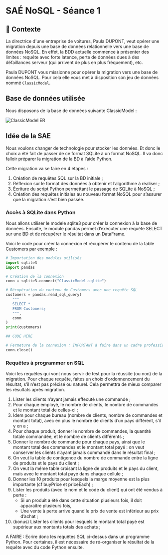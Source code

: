 # SAÉ NoSQL - Séance 1

## :car: Contexte

La directrice d'une entreprise de voitures, Paula DUPONT, veut opérer une migration depuis une base de données relationnelle vers une base de données NoSQL. En effet, la BDD actuelle commence à présenter des limites : requête avec forte latence, perte de données dues à des défaillances serveur (qui arrivent de plus en plus fréquement), etc.

Paula DUPONT vous missionne pour opérer la migration vers une base de données NoSQL. Pour cela elle vous met à disposition son jeu de données nommé `ClassicModel`.

## Base de données utilisée

Nous disposons de la base de données suivante ClassicModel :

![ClassicModel ER](https://github.com/alannadevgen/resources-nosql/blob/main/SAE/img/ClassicModel-ER.png)


## Idée de la SAE

Nous voulons changer de technologie pour stocker les données. Et donc le choix a été fait de passer de ce format SQLite à un format NoSQL. Il va donc falloir préparer la migration de la BD à l’aide Python.

Cette migration va se faire en 4 étapes :

1. Création de requêtes SQL sur la BD initiale ;
2. Réflexion sur le format des données à obtenir et l’algorithme à réaliser ;
3. Écriture du script Python permettant le passage de SQLite à NoSQL ;
4. Création des requêtes initiales au nouveau format NoSQL pour s’assurer que la migration s’est bien passée.

### Accès à SQLite dans Python

Nous allons utiliser le modele sqlite3 pour créer la connexion à la base de données. Ensuite, le module pandas permet d’exécuter une requête SELECT sur une BD et de récupérer le résultat dans un DataFrame.

Voici le code pour créer la connexion et récupérer le contenu de la table Customers par exemple :

```python
# Importation des modules utilisés
import sqlite3
import pandas

# Création de la connexion
conn = sqlite3.connect("ClassicModel.sqlite")

# Récupération du contenu de Customers avec une requête SQL
customers = pandas.read_sql_query(
   """
   SELECT * 
   FROM Customers;
   """,
   conn
)
print(customers)

## CODE HERE

# Fermeture de la connexion : IMPORTANT à faire dans un cadre professionnel
conn.close()
```

###  Requêtes à programmer en SQL

Voici les requêtes qui vont nous servir de test pour la réussite (ou non) de la migration. Pour chaque requête, faites un choix d’ordonnencement du résultat, s’il n’est pas précisé ou naturel. Cela permettra de mieux comparer les résultats après migration.

1. Lister les clients n’ayant jamais effecuté une commande ;
2. Pour chaque employé, le nombre de clients, le nombre de commandes et le montant total de celles-ci ;
3. Idem pour chaque bureau (nombre de clients, nombre de commandes et montant total), avec en plus le nombre de clients d’un pays différent, s’il y en a ;
4. Pour chaque produit, donner le nombre de commandes, la quantité totale commandée, et le nombre de clients différents ;
5. Donner le nombre de commande pour chaque pays, ainsi que le montant total des commandes et le montant total payé : on veut conserver les clients n’ayant jamais commandé dans le résultat final ;
6. On veut la table de contigence du nombre de commande entre la ligne de produits et le pays du client ;
7. On veut la même table croisant la ligne de produits et le pays du client, mais avec le montant total payé dans chaque cellule ;
8. Donner les 10 produits pour lesquels la marge moyenne est la plus importante (cf buyPrice et priceEach) ;
9. Lister les produits (avec le nom et le code du client) qui ont été vendus à perte :
    - Si un produit a été dans cette situation plusieurs fois, il doit apparaître plusieurs fois,
    - Une vente à perte arrive quand le prix de vente est inférieur au prix d’achat ;
10. (bonus) Lister les clients pour lesquels le montant total payé est supérieur aux montants totals des achats ;

A FAIRE : Ecrire donc les requêtes SQL ci-dessus dans un programme Python. Pour certaines, il est nécessaire de ré-organiser le résultat de la requête avec du code Python ensuite.